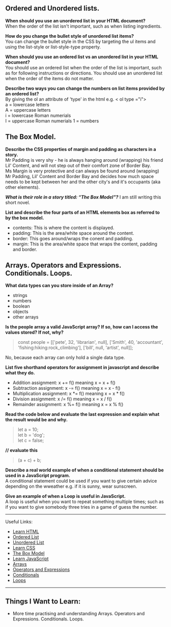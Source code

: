 
## Ordered and Unordered lists.

**When should you use an unordered list in your HTML document?**  
When the order of the list isn't important, such as when listing ingredients.

**How do you change the bullet style of unordered list items?**  
You can change the bullet style in the CSS by targeting the ul items and using the list-style or list-style-type property.  


**When should you use an ordered list vs an unordered list in your HTML document?**  
You should use an ordered list when the order of the list is important, such as for following instructions or directions. You should use an unordered list when the order of the items do not matter.

**Describe two ways you can change the numbers on list items provided by an ordered list?**  
By giving the ol an attribute of 'type' in the html e.g. < ol type ="i">  
a = lowercase letters  
A = uppercase letters  
i = lowercase Roman numerials  
I = uppercase Roman numerials
1 = numbers

## The Box Model.

**Describe the CSS properties of margin and padding as characters in a story.**  
Mr Padding is very shy - he is always hanging around (wrapping) his friend Lil' Content, and will not step out of their comfort zone of Border Bay.  
Ms Margin is very protective and can always be found around (wrapping) Mr Padding, Lil' Content and Border Bay and decides how much space needs to be kept between her and the other city's and it's occupants (aka other elements).

**_What is their role in a story titled: “The Box Model”?_**
I am still writing this short novel.

**List and describe the four parts of an HTML elements box as referred to by the box model.**  
- contents: This is where the content is displayed.
- padding: This is the area/white space around the content.
- border: This goes around/wraps the conent and padding.
- margin: This is the area/white space that wraps the content, padding and border. 


## Arrays. Operators and Expressions. Conditionals. Loops.

**What data types can you store inside of an Array?**  
- strings
- numbers
- boolean
- objects
- other arrays

**Is the people array a valid JavaScript array? If so, how can I access the values stored? If not, why?**  

 >const people = [['pete', 32, 'librarian', null], ['Smith', 40, 'accountant', 'fishing:hiking:rock_climbing'], ['bill', null, 'artist', null]];

No, because each array can only hold a single data type. 

**List five shorthand operators for assignment in javascript and describe what they do.**  
- Addition assignment: x += f() meaning x = x + f()
- Subtraction assignment: x -= f() meaning x = x - f()
- Multiplication assignment: x *= f() meaning x = x * f() 
- Division assignment: x /= f() meaning x = x / f()
- Remainder assignment: x %= f() meaning x = x % f()

**Read the code below and evaluate the last expression and explain what the result would be and why.**  

 >let a = 10;  
 let b = 'dog';  
 let c = false;     


**// evaluate this**
 >(a + c) + b;


 
**Describe a real world example of when a conditional statement should be used in a JavaScript program.**  
A conditional statement could be used if you want to give certain advice depending on the wweather e.g. if it is sunny, wear sunscreen.


**Give an example of when a Loop is useful in JavaScript.**  
A loop is useful when you want to repeat something multiple times; such as if you want to give somebody three tries in a game of guess the number.

---

Useful Links:
- [Learn HTML](https://developer.mozilla.org/en-US/docs/Web/HTML)
- [Ordered List](https://developer.mozilla.org/en-US/docs/Web/HTML/Element/ol)
- [Unordered List](https://developer.mozilla.org/en-US/docs/Web/HTML/Element/ul)
- [Learn CSS](https://developer.mozilla.org/en-US/docs/Learn/CSS)
- [The Box Model](https://developer.mozilla.org/en-US/docs/Learn/CSS/Building_blocks/The_box_model)
- [Learn JavaScript](https://developer.mozilla.org/en-US/docs/Learn/JavaScript)
- [Arrays](https://developer.mozilla.org/en-US/docs/Learn/JavaScript/First_steps/Arrays)
- [Operators and Expressions](https://developer.mozilla.org/en-US/docs/Web/JavaScript/Guide/Expressions_and_Operators)
- [Conditionals](https://developer.mozilla.org/en-US/docs/Learn/JavaScript/Building_blocks/conditionals) 
- [Loops](https://developer.mozilla.org/en-US/docs/Learn/JavaScript/Building_blocks/Looping_code)

---

## Things I Want to Learn:
- More time practising and understanding Arrays. Operators and Expressions. Conditionals. Loops.
